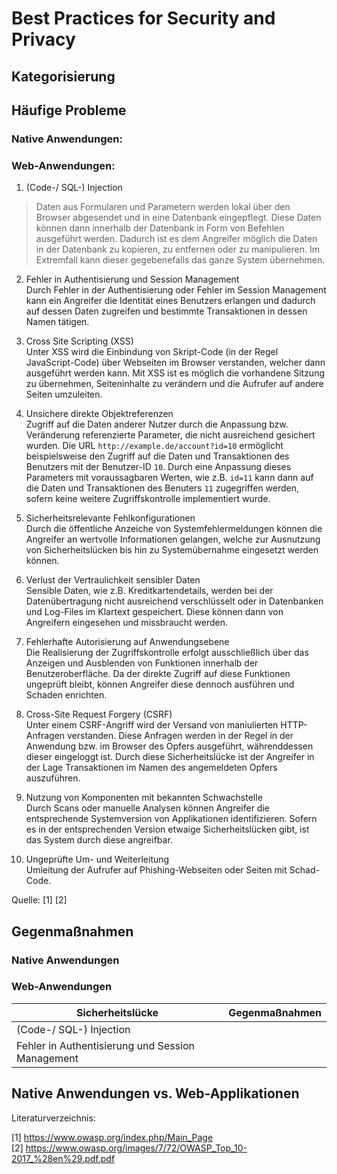 # Best Practices for Security and Privacy

## Kategorisierung 

## Häufige Probleme

### Native Anwendungen:

### Web-Anwendungen: 

1) (Code-/ SQL-) Injection   
> Daten aus Formularen und Parametern werden lokal über den Browser abgesendet und in eine Datenbank eingepflegt. Diese Daten können dann innerhalb der Datenbank in Form von Befehlen ausgeführt werden. Dadurch ist es dem Angreifer möglich die Daten in der Datenbank zu kopieren, zu entfernen oder zu manipulieren. Im Extremfall kann dieser gegebenefalls das ganze System übernehmen.

2) Fehler in Authentisierung und Session Management   
Durch Fehler in der Authentisierung oder Fehler im Session Management kann ein Angreifer die Identität eines Benutzers erlangen und dadurch auf dessen Daten zugreifen und bestimmte Transaktionen in dessen Namen tätigen.

3) Cross Site Scripting (XSS)   
Unter XSS wird die Einbindung von Skript-Code (in der Regel JavaScript-Code) über Webseiten im Browser verstanden, welcher dann ausgeführt werden kann. Mit XSS ist es möglich die vorhandene Sitzung zu übernehmen, Seiteninhalte zu verändern und die Aufrufer auf andere Seiten umzuleiten.

4) Unsichere direkte Objektreferenzen   
Zugriff auf die Daten anderer Nutzer durch die Anpassung bzw. Veränderung referenzierte Parameter, die nicht ausreichend gesichert wurden. Die URL ```http://example.de/account?id=10``` ermöglicht beispielsweise den Zugriff auf die Daten und Transaktionen des Benutzers mit der Benutzer-ID ```10```. Durch eine Anpassung dieses Parameters mit voraussagbaren Werten, wie z.B. ```id=11``` kann dann auf die Daten und Transaktionen des Benuters ```11``` zugegriffen werden, sofern keine weitere Zugriffskontrolle implementiert wurde.

5) Sicherheitsrelevante Fehlkonfigurationen   
Durch die öffentliche Anzeiche von Systemfehlermeldungen können die Angreifer an wertvolle Informationen gelangen, welche zur Ausnutzung von Sicherheitslücken bis hin zu Systemübernahme eingesetzt werden können.

6) Verlust der Vertraulichkeit sensibler Daten   
Sensible Daten, wie z.B. Kreditkartendetails, werden bei der Datenübertragung nicht ausreichend verschlüsselt oder in Datenbanken und Log-Files im Klartext gespeichert. Diese können dann von Angreifern eingesehen und missbraucht werden.

7) Fehlerhafte Autorisierung auf Anwendungsebene   
Die Realisierung der Zugriffskontrolle erfolgt ausschließlich über das Anzeigen und Ausblenden von Funktionen innerhalb der Benutzeroberfläche. Da der direkte Zugriff auf diese Funktionen ungeprüft bleibt, können Angreifer diese dennoch ausführen und Schaden enrichten.

8) Cross-Site Request Forgery (CSRF)   
Unter einem CSRF-Angriff wird der Versand von maniulierten HTTP-Anfragen verstanden. Diese Anfragen werden in der Regel in der Anwendung bzw. im Browser des Opfers ausgeführt, währenddessen dieser eingeloggt ist. Durch diese Sicherheitslücke ist der Angreifer in der Lage Transaktionen im Namen des angemeldeten Opfers auszuführen.

9) Nutzung von Komponenten mit bekannten Schwachstelle   
Durch Scans oder manuelle Analysen können Angreifer die entsprechende Systemversion von Applikationen identifizieren. Sofern es in der entsprechenden Version etwaige Sicherheitslücken gibt, ist das System durch diese angreifbar.

10) Ungeprüfte Um- und Weiterleitung   
Umleitung der Aufrufer auf Phishing-Webseiten oder Seiten mit Schad-Code.

Quelle: [1] [2]

## Gegenmaßnahmen

### Native Anwendungen

### Web-Anwendungen

|Sicherheitslücke|Gegenmaßnahmen|
|---|---|
|(Code-/ SQL-) Injection|
| Fehler in Authentisierung und Session Management |




## Native Anwendungen vs. Web-Applikationen




Literaturverzeichnis:

[1] https://www.owasp.org/index.php/Main_Page   
[2] https://www.owasp.org/images/7/72/OWASP_Top_10-2017_%28en%29.pdf.pdf   


